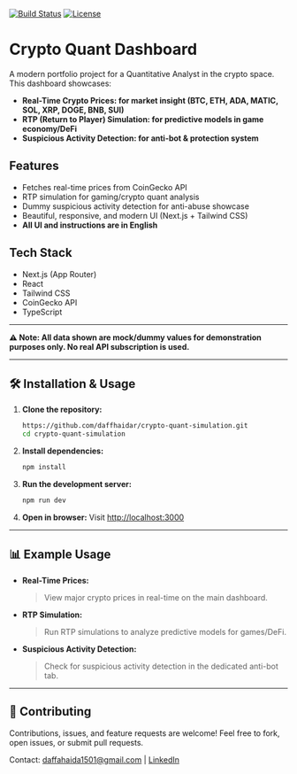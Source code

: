 [![Build Status](https://img.shields.io/badge/build-passing-brightgreen)](https://shields.io/) [![License](https://img.shields.io/badge/license-MIT-blue)](LICENSE)

# Crypto Quant Dashboard

A modern portfolio project for a Quantitative Analyst in the crypto space. This dashboard showcases:

- **Real-Time Crypto Prices: for market insight (BTC, ETH, ADA, MATIC, SOL, XRP, DOGE, BNB, SUI)**
- **RTP (Return to Player) Simulation: for predictive models in game economy/DeFi**
- **Suspicious Activity Detection: for anti-bot & protection system**

## Features
- Fetches real-time prices from CoinGecko API
- RTP simulation for gaming/crypto quant analysis
- Dummy suspicious activity detection for anti-abuse showcase
- Beautiful, responsive, and modern UI (Next.js + Tailwind CSS)
- **All UI and instructions are in English**

## Tech Stack
- Next.js (App Router)
- React
- Tailwind CSS
- CoinGecko API
- TypeScript

---

**⚠️ Note: All data shown are mock/dummy values for demonstration purposes only. No real API subscription is used.**

---

## 🛠️ Installation & Usage

1. **Clone the repository:**
   ```bash
   https://github.com/daffhaidar/crypto-quant-simulation.git
   cd crypto-quant-simulation
   ```
2. **Install dependencies:**
   ```bash
   npm install
   ```
3. **Run the development server:**
   ```bash
   npm run dev
   ```
4. **Open in browser:**
   Visit [http://localhost:3000](http://localhost:3000)

---

## 📊 Example Usage

- **Real-Time Prices:**
  > View major crypto prices in real-time on the main dashboard.
- **RTP Simulation:**
  > Run RTP simulations to analyze predictive models for games/DeFi.
- **Suspicious Activity Detection:**
  > Check for suspicious activity detection in the dedicated anti-bot tab.

---

## 🤝 Contributing

Contributions, issues, and feature requests are welcome! Feel free to fork, open issues, or submit pull requests.

Contact: [daffahaida1501@gmail.com](mailto:daffahaida1501@gmail.com) | [LinkedIn](https://linkedin.com/in/daffhaidar)
